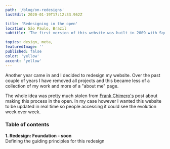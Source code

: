 ```yaml
---
path: '/blog/on-redesigns'
lastEdit: 2020-01-19T17:12:33.962Z

title: 'Redesigning in the open'
location: São Paulo, Brazil
subtitle: 'The first version of this website was built in 2009 with Squarespace. Since then, it went through 8 big iterations. I decided to make this years edition a live, out in the world work in progress. Join me.'

topics: design, meta, 
featuredImage: ''
published: false
color: 'yellow'
accent: 'yellow'
---
```


Another year came in and I decided to redesign my website. Over the past couple of years I have removed all projects and this became less of a collection of my work and more of a "about me" page.

The whole idea was pretty much stolen from [Frank Chimero's](https://www.frankchimero.com) post about making this process in the open. In my case however I wanted this website to be updated in real time so people accessing it could see the evolution week over week.

### Table of contents
**1. Redesign: Foundation - soon**\
Defining the guiding principles for this redesign

